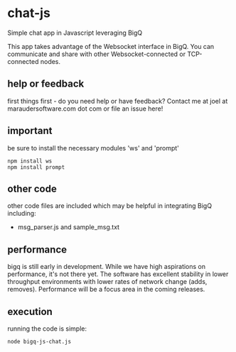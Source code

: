 # chat-js
Simple chat app in Javascript leveraging BigQ

This app takes advantage of the Websocket interface in BigQ.  You can communicate and share with other Websocket-connected or TCP-connected nodes.

## help or feedback
first things first - do you need help or have feedback?  Contact me at joel at maraudersoftware.com dot com or file an issue here!

## important
be sure to install the necessary modules 'ws' and 'prompt'
```
npm install ws
npm install prompt
```

## other code
other code files are included which may be helpful in integrating BigQ including:
- msg_parser.js and sample_msg.txt

## performance
bigq is still early in development.  While we have high aspirations on performance, it's not there yet.  The software has excellent stability in lower throughput environments with lower rates of network change (adds, removes).  Performance will be a focus area in the coming releases.

## execution
running the code is simple:
```
node bigq-js-chat.js
```